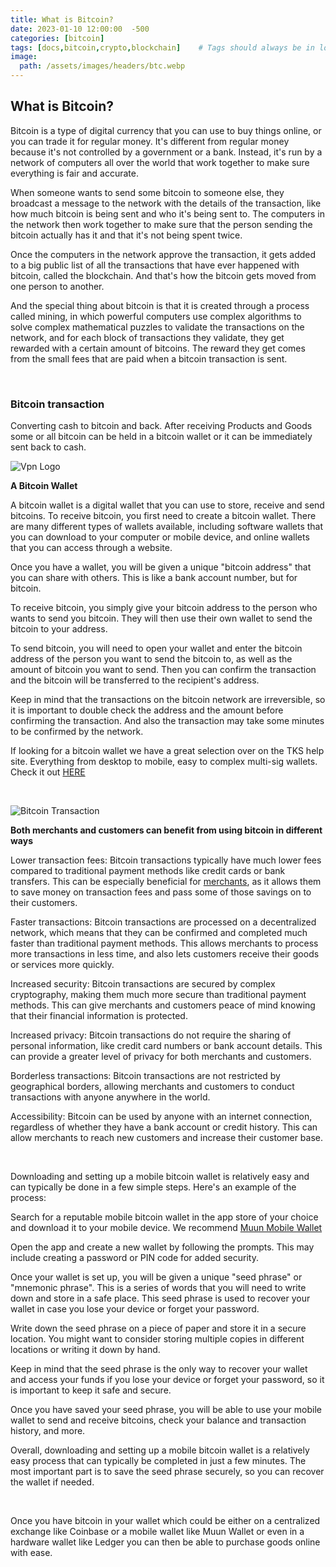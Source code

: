 ```yaml
---
title: What is Bitcoin?
date: 2023-01-10 12:00:00  -500
categories: [bitcoin]
tags: [docs,bitcoin,crypto,blockchain]    # Tags should always be in lowercase
image:
  path: /assets/images/headers/btc.webp
---
```


## What is Bitcoin?

Bitcoin is a type of digital currency that you can use to buy things online, or you can trade it for regular money. It's different from regular money because it's not controlled by a government or a bank. Instead, it's run by a network of computers all over the world that work together to make sure everything is fair and accurate.

When someone wants to send some bitcoin to someone else, they broadcast a message to the network with the details of the transaction, like how much bitcoin is being sent and who it's being sent to. The computers in the network then work together to make sure that the person sending the bitcoin actually has it and that it's not being spent twice.

Once the computers in the network approve the transaction, it gets added to a big public list of all the transactions that have ever happened with bitcoin, called the blockchain. And that's how the bitcoin gets moved from one person to another.

And the special thing about bitcoin is that it is created through a process called mining, in which powerful computers use complex algorithms to solve complex mathematical puzzles to validate the transactions on the network, and for each block of transactions they validate, they get rewarded with a certain amount of bitcoins. The reward they get comes from the small fees that are paid when a bitcoin transaction is sent. 

<br>

### Bitcoin transaction 

Converting cash to bitcoin and back. After receiving Products and Goods some or all bitcoin can be held in a bitcoin wallet or it can be immediately sent back to cash.  

![Vpn Logo](https://i.pinimg.com/originals/9b/5a/ca/9b5acaaea910a7f3c96c51762f4f7ab6.jpg)
<p align="center">
</p>

**A Bitcoin Wallet**

A bitcoin wallet is a digital wallet that you can use to store, receive and send bitcoins.
To receive bitcoin, you first need to create a bitcoin wallet. There are many different types of wallets available, including software wallets that you can download to your computer or mobile device, and online wallets that you can access through a website.

Once you have a wallet, you will be given a unique "bitcoin address" that you can share with others. This is like a bank account number, but for bitcoin.

To receive bitcoin, you simply give your bitcoin address to the person who wants to send you bitcoin. They will then use their own wallet to send the bitcoin to your address.

To send bitcoin, you will need to open your wallet and enter the bitcoin address of the person you want to send the bitcoin to, as well as the amount of bitcoin you want to send. Then you can confirm the transaction and the bitcoin will be transferred to the recipient's address.

Keep in mind that the transactions on the bitcoin network are irreversible, so it is important to double check the address and the amount before confirming the transaction. And also the transaction may take some minutes to be confirmed by the network. 

If looking for a bitcoin wallet we have a great selection over on the TKS help site. Everything from desktop to mobile, easy to complex multi-sig wallets. Check it out [HERE](https://thekratomsyndicate.zendesk.com/hc/en-us/articles/360046853491-Free-Bitcoin-wallets-and-how-to-buy-Bitcoin)

<br>


![Bitcoin Transaction](https://tinyurl.com/2hkzwarq)
<p align="center">
</p>

**Both merchants and customers can benefit from using bitcoin in different ways**

Lower transaction fees: Bitcoin transactions typically have much lower fees compared to traditional payment methods like credit cards or bank transfers. This can be especially beneficial for [merchants](https://thekratomsyndicate.com/), as it allows them to save money on transaction fees and pass some of those savings on to their customers.

Faster transactions: Bitcoin transactions are processed on a decentralized network, which means that they can be confirmed and completed much faster than traditional payment methods. This allows merchants to process more transactions in less time, and also lets customers receive their goods or services more quickly.

Increased security: Bitcoin transactions are secured by complex cryptography, making them much more secure than traditional payment methods. This can give merchants and customers peace of mind knowing that their financial information is protected.

Increased privacy: Bitcoin transactions do not require the sharing of personal information, like credit card numbers or bank account details. This can provide a greater level of privacy for both merchants and customers.

Borderless transactions: Bitcoin transactions are not restricted by geographical borders, allowing merchants and customers to conduct transactions with anyone anywhere in the world.

Accessibility: Bitcoin can be used by anyone with an internet connection, regardless of whether they have a bank account or credit history. This can allow merchants to reach new customers and increase their customer base.

<br>

Downloading and setting up a mobile bitcoin wallet is relatively easy and can typically be done in a few simple steps. Here's an example of the process:

Search for a reputable mobile bitcoin wallet in the app store of your choice and download it to your mobile device. We recommend [Muun Mobile Wallet](https://muun.com/)

Open the app and create a new wallet by following the prompts. This may include creating a password or PIN code for added security.

Once your wallet is set up, you will be given a unique "seed phrase" or "mnemonic phrase". This is a series of words that you will need to write down and store in a safe place. This seed phrase is used to recover your wallet in case you lose your device or forget your password.

Write down the seed phrase on a piece of paper and store it in a secure location. You might want to consider storing multiple copies in different locations or writing it down by hand.

Keep in mind that the seed phrase is the only way to recover your wallet and access your funds if you lose your device or forget your password, so it is important to keep it safe and secure.

Once you have saved your seed phrase, you will be able to use your mobile wallet to send and receive bitcoins, check your balance and transaction history, and more.

Overall, downloading and setting up a mobile bitcoin wallet is a relatively easy process that can typically be completed in just a few minutes. The most important part is to save the seed phrase securely, so you can recover the wallet if needed.

<br>

Once you have bitcoin in your wallet which could be either on a centralized exchange like Coinbase or a mobile wallet like Muun Wallet or even in a hardware wallet like Ledger you can then be able to purchase goods online with ease. 

